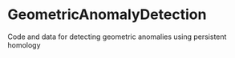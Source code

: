 # GeometricAnomalyDetection
Code and data for detecting geometric anomalies using persistent homology
